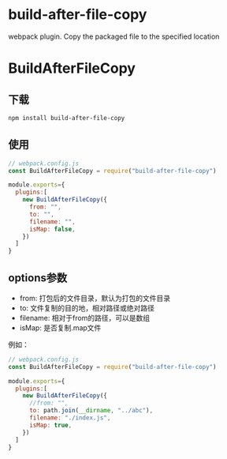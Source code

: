 # build-after-file-copy
webpack plugin. Copy the packaged file to the specified location
# BuildAfterFileCopy
## 下载
```sh
npm install build-after-file-copy
```
## 使用
```js
// webpack.config.js
const BuildAfterFileCopy = require("build-after-file-copy")

module.exports={
  plugins:[
    new BuildAfterFileCopy({
      from: "",
      to: "",
      filename: "",
      isMap: false,
    })
  ]
}
```
## options参数
* from: 打包后的文件目录，默认为打包的文件目录
* to: 文件复制的目的地，相对路径或绝对路径
* filename: 相对于from的路径，可以是数组
* isMap: 是否复制.map文件

例如：
```js
// webpack.config.js
const BuildAfterFileCopy = require("build-after-file-copy")

module.exports={
  plugins:[
    new BuildAfterFileCopy({
      //from: "",
      to: path.join(__dirname, "../abc"),
      filename: "./index.js",
      isMap: true,
    })
  ]
}
```
